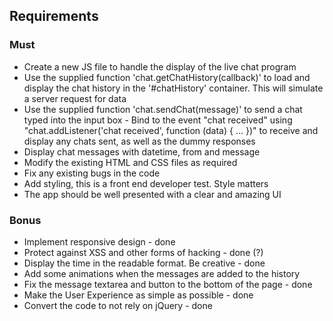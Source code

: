 ## Requirements

### Must

- Create a new JS file to handle the display of the live chat program
- Use the supplied function 'chat.getChatHistory(callback)' to load and display the chat
  history in the '#chatHistory' container. This will simulate a server request for data
- Use the supplied function 'chat.sendChat(message)' to send a chat typed into the input
  box - Bind to the event "chat received" using "chat.addListener('chat received', function
  (data) { ... })" to receive and display any chats sent, as well as the dummy responses
- Display chat messages with datetime, from and message
- Modify the existing HTML and CSS files as required
- Fix any existing bugs in the code
- Add styling, this is a front end developer test. Style matters
- The app should be well presented with a clear and amazing UI

### Bonus

- Implement responsive design - done
- Protect against XSS and other forms of hacking - done (?)
- Display the time in the readable format. Be creative - done
- Add some animations when the messages are added to the history
- Fix the message textarea and button to the bottom of the page - done
- Make the User Experience as simple as possible - done
- Convert the code to not rely on jQuery - done
